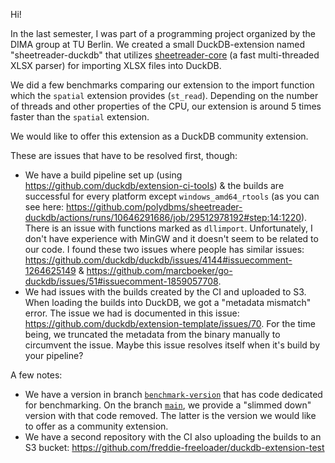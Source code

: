 Hi!

In the last semester, I was part of a programming project organized by the DIMA group at TU Berlin. We created a small DuckDB-extension named "sheetreader-duckdb" that utilizes [sheetreader-core](https://github.com/polydbms/sheetreader-core) (a fast multi-threaded XLSX parser) for importing XLSX files into DuckDB.

We did a few benchmarks comparing our extension to the import function which the `spatial` extension provides (`st_read`). Depending on the number of threads and other properties of the CPU, our extension is around 5 times faster than the `spatial` extension.

We would like to offer this extension as a DuckDB community extension.

These are issues that have to be resolved first, though:
- We have a build pipeline set up (using https://github.com/duckdb/extension-ci-tools) & the builds are successful for every platform except `windows_amd64_rtools` (as you can see here: https://github.com/polydbms/sheetreader-duckdb/actions/runs/10646291686/job/29512978192#step:14:1220).
  There is an issue with functions marked as `dllimport`. Unfortunately, I don't have experience with MinGW and it doesn't seem to be related to our code.
  I found these two issues where people has similar issues: https://github.com/duckdb/duckdb/issues/4144#issuecomment-1264625149 & https://github.com/marcboeker/go-duckdb/issues/51#issuecomment-1859057708.
- We had issues with the builds created by the CI and uploaded to S3. When loading the builds into DuckDB, we got a "metadata mismatch" error. The issue we had is documented in this issue: https://github.com/duckdb/extension-template/issues/70. For the time being, we truncated the metadata from the binary manually to circumvent the issue.
  Maybe this issue resolves itself when it's build by your pipeline?

A few notes:
- We have a version in branch [`benchmark-version`](https://github.com/polydbms/sheetreader-duckdb/tree/benchmark-version) that has code dedicated for benchmarking. On the branch [`main`](https://github.com/polydbms/sheetreader-duckdb/tree/main), we provide a "slimmed down" version with that code removed. The latter is the version we would like to offer as a community extension.
- We have a second repository with the CI also uploading the builds to an S3 bucket: https://github.com/freddie-freeloader/duckdb-extension-test
